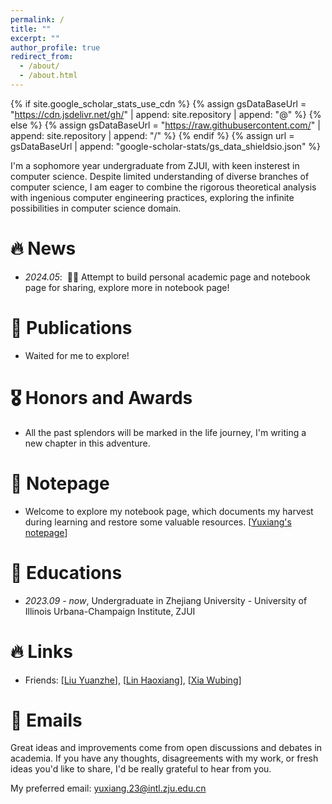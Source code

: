 ```yaml
---
permalink: /
title: ""
excerpt: ""
author_profile: true
redirect_from: 
  - /about/
  - /about.html
---
```


{% if site.google_scholar_stats_use_cdn %}
{% assign gsDataBaseUrl = "https://cdn.jsdelivr.net/gh/" | append: site.repository | append: "@" %}
{% else %}
{% assign gsDataBaseUrl = "https://raw.githubusercontent.com/" | append: site.repository | append: "/" %}
{% endif %}
{% assign url = gsDataBaseUrl | append: "google-scholar-stats/gs_data_shieldsio.json" %}

<span class='anchor' id='about-me'></span>

I'm a sophomore year undergraduate from ZJUI, with keen insterest in computer science. Despite limited understanding of diverse branches of computer science, I am eager to combine the rigorous theoretical analysis with ingenious computer engineering practices, exploring the infinite possibilities in computer science domain.


# 🔥 News
- *2024.05*: &nbsp;🎉🎉 Attempt to build personal academic page and notebook page for sharing, explore more in notebook page! 


# 📝 Publications 
-  Waited for me to explore!


# 🎖 Honors and Awards
- All the past splendors will be marked in the life journey, I'm writing a new chapter in this adventure. 

# 📝 Notepage
- Welcome to explore my notebook page, which documents my harvest during learning and restore some valuable resources.
[[Yuxiang's notepage](https://yuxiangnote.netlify.app/)] 

# 📖 Educations
- *2023.09 - now*, Undergraduate in Zhejiang University - University of Illinois Urbana-Champaign Institute, ZJUI

# 🔥 Links    
- Friends: [[Liu Yuanzhe](https://fracture-hikari.github.io/)],  [[Lin Haoxiang](https://thejavanoob.com/)], [[Xia Wubing](https://xiawubing.github.io/)]

# 📧 Emails

Great ideas and improvements come from open discussions and debates in academia. If you have any thoughts, disagreements with my work, or fresh ideas you'd like to share, I'd be really grateful to hear from you.

My preferred email: yuxiang.23@intl.zju.edu.cn

